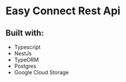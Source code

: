 # Easy Connect Rest Api

## Built with:

* Typescript
* NestJs
* TypeORM
* Postgres
* Google Cloud Storage
